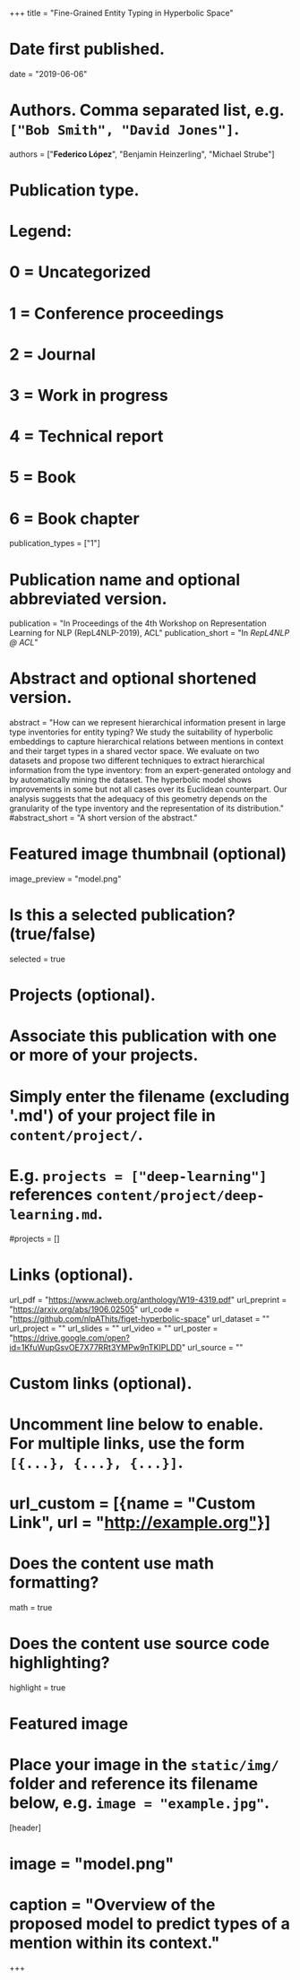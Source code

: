 +++
title = "Fine-Grained Entity Typing in Hyperbolic Space"

# Date first published.
date = "2019-06-06"

# Authors. Comma separated list, e.g. `["Bob Smith", "David Jones"]`.
authors = ["**Federico López**", "Benjamin Heinzerling", "Michael Strube"]

# Publication type.
# Legend:
# 0 = Uncategorized
# 1 = Conference proceedings
# 2 = Journal
# 3 = Work in progress
# 4 = Technical report
# 5 = Book
# 6 = Book chapter
publication_types = ["1"]

# Publication name and optional abbreviated version.
publication = "In Proceedings of the 4th Workshop on Representation Learning for NLP (RepL4NLP-2019), ACL"
publication_short = "In *RepL4NLP @ ACL*"

# Abstract and optional shortened version.
abstract = "How can we represent hierarchical information present in large type inventories for entity typing? We study the suitability of hyperbolic embeddings to capture hierarchical relations between mentions in context and their target types in a shared vector space. We evaluate on two datasets and propose two different techniques to extract hierarchical information from the type inventory: from an expert-generated ontology and by automatically mining the dataset. The hyperbolic model shows improvements in some but not all cases over its Euclidean counterpart. Our analysis suggests that the adequacy of this geometry depends on the granularity of the type inventory and the representation of its distribution."
#abstract_short = "A short version of the abstract."

# Featured image thumbnail (optional)
image_preview = "model.png"

# Is this a selected publication? (true/false)
selected = true

# Projects (optional).
#   Associate this publication with one or more of your projects.
#   Simply enter the filename (excluding '.md') of your project file in `content/project/`.
#   E.g. `projects = ["deep-learning"]` references `content/project/deep-learning.md`.
#projects = []

# Links (optional).
url_pdf = "https://www.aclweb.org/anthology/W19-4319.pdf"
url_preprint = "https://arxiv.org/abs/1906.02505"
url_code = "https://github.com/nlpAThits/figet-hyperbolic-space"
url_dataset = ""
url_project = ""
url_slides = ""
url_video = ""
url_poster = "https://drive.google.com/open?id=1KfuWupGsvOE7X77RRt3YMPw9nTKIPLDD"
url_source = ""

# Custom links (optional).
#   Uncomment line below to enable. For multiple links, use the form `[{...}, {...}, {...}]`.
# url_custom = [{name = "Custom Link", url = "http://example.org"}]

# Does the content use math formatting?
math = true

# Does the content use source code highlighting?
highlight = true

# Featured image
# Place your image in the `static/img/` folder and reference its filename below, e.g. `image = "example.jpg"`.
[header]
# image = "model.png"
# caption = "Overview of the proposed model to predict types of a mention within its context."

+++
